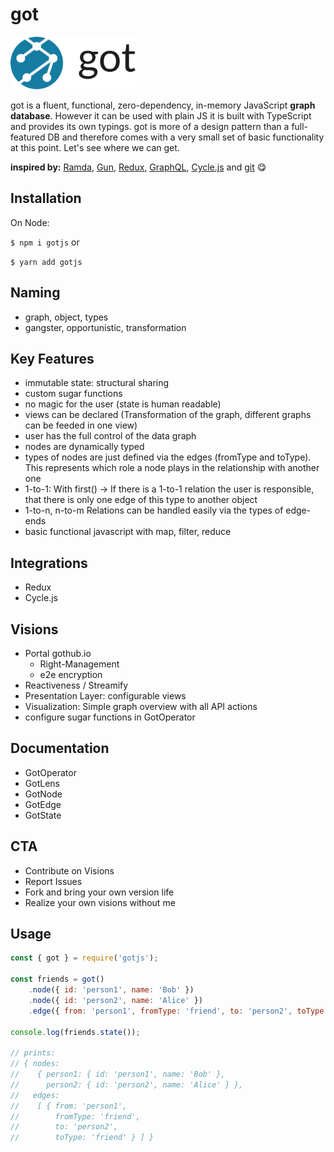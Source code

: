 # got
<img src="https://raw.githubusercontent.com/vinnichase/got/master/docs/got-logo.png" width="200">


got is a fluent, functional, zero-dependency, in-memory JavaScript **graph database**. However it can be used with plain JS it is built with TypeScript and provides its own typings. got is more of a design pattern than a full-featured DB and therefore comes with a very small set of basic functionality at this point. Let's see where we can get.

**inspired by:** [Ramda](https://github.com/ramda/ramda), [Gun](https://github.com/amark/gun), [Redux](https://github.com/reduxjs/redux), [GraphQL](https://github.com/facebook/graphql), [Cycle.js](https://github.com/cyclejs/cyclejs) and [git](https://git-scm.com/) 😋

## Installation
On Node:

`$ npm i gotjs` or

`$ yarn add gotjs`

## Naming
- graph, object, types
- gangster, opportunistic, transformation

## Key Features
- immutable state: structural sharing
- custom sugar functions
- no magic for the user (state is human readable)
- views can be declared (Transformation of the graph, different graphs can be feeded in one view)
- user has the full control of the data graph
- nodes are dynamically typed
- types of nodes are just defined via the edges (fromType and toType). This represents which role a node plays in the relationship with another one
- 1-to-1: With first() -> If there is a 1-to-1 relation the user is responsible, that there is only one edge of this type to another object
- 1-to-n, n-to-m Relations can be handled easily via the types of edge-ends
- basic functional javascript with map, filter, reduce

## Integrations
- Redux
- Cycle.js

## Visions
- Portal gothub.io
  - Right-Management
  - e2e encryption
- Reactiveness / Streamify
- Presentation Layer: configurable views
- Visualization: Simple graph overview with all API actions
- configure sugar functions in GotOperator

## Documentation

- GotOperator
- GotLens
- GotNode
- GotEdge
- GotState

## CTA
- Contribute on Visions
- Report Issues
- Fork and bring your own version life
- Realize your own visions without me

## Usage

```JavaScript
const { got } = require('gotjs');

const friends = got()
    .node({ id: 'person1', name: 'Bob' })
    .node({ id: 'person2', name: 'Alice' })
    .edge({ from: 'person1', fromType: 'friend', to: 'person2', toType: 'friend' });

console.log(friends.state());

// prints:
// { nodes:
//    { person1: { id: 'person1', name: 'Bob' },
//      person2: { id: 'person2', name: 'Alice' } },
//   edges:
//    [ { from: 'person1',
//        fromType: 'friend',
//        to: 'person2',
//        toType: 'friend' } ] }

```

